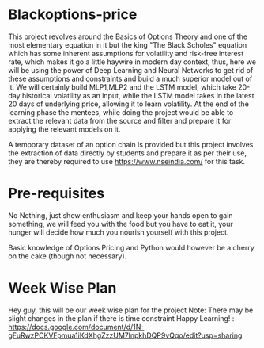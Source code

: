 # Blackoptions-price
This project revolves around the Basics of Options Theory and one of the most elementary equation in it but the king "The Black Scholes" equation which has some inherent assumptions for volatility and risk-free interest rate, which makes it go a little haywire in modern day context, thus, here we will be using the power of Deep Learning and Neural Networks to get rid of these assumptions and constraints and build a much superior model out of it. We will certainly build MLP1,MLP2 and the LSTM model, which take 20-day historical volatility as an input, while the LSTM model takes in the latest 20 days of underlying price, allowing it to learn volatility. At the end of the learning phase the mentees, while doing the project would be able to extract the relevant data from the source and filter and prepare it for applying the relevant models on it.

A temporary dataset of an option chain is provided but this project involves the extraction of data directly by students and prepare it as per their use, they are thereby required to use https://www.nseindia.com/ for this task.

# Pre-requisites
No Nothing, just show enthusiasm and keep your hands open to gain something, we will feed you with the food but you have to eat it, your hunger will decide how much you nourish yourself with this project.

Basic knowledge of Options Pricing and Python would however be a cherry on the cake (though not necessary).

# Week Wise Plan
Hey guy, this will be our week wise plan for the project
Note: There may be slight changes in the plan if there is time constraint
Happy Learning! :
https://docs.google.com/document/d/1N-gFuRwzPCKVFpmua1iKdXhgZzzUM7lnpkhDQP9vQqo/edit?usp=sharing

